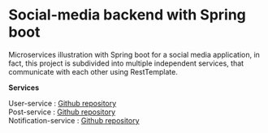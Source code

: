# Social-media backend with Spring boot 
Microservices illustration with Spring boot for a social media application, in fact, this project is subdivided into multiple independent services,
that communicate with each other using RestTemplate.

<b>Services</b>

User-service : <a href="https://github.com/Ndaboom/user-service" target="_blank">Github repository</a><br>
Post-service : <a href="https://github.com/Ndaboom/post-service" target="_blank">Github repository</a><br>
Notification-service : <a href="https://github.com/Ndaboom/notification-service" target="_blank">Github repository</a>


